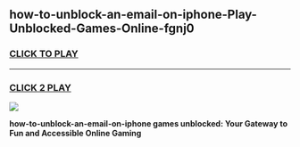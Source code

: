 
## how-to-unblock-an-email-on-iphone-Play-Unblocked-Games-Online-fgnj0
<h3>
<a href="https://premium76.site?title=how-to-unblock-an-email-on-iphone&ref=25A">CLICK TO PLAY</a></h3>
<hr>

<h3>
<a href="https://premium76.site?title=how-to-unblock-an-email-on-iphone&ref=25A">CLICK 2 PLAY</a>
  
</h3>

<a href="https://premium76.site?title=how-to-unblock-an-email-on-iphone&ref=25A"><img src="https://clearcache.store/games.png"></a>


**how-to-unblock-an-email-on-iphone games unblocked: Your Gateway to Fun and Accessible Online Gaming**
